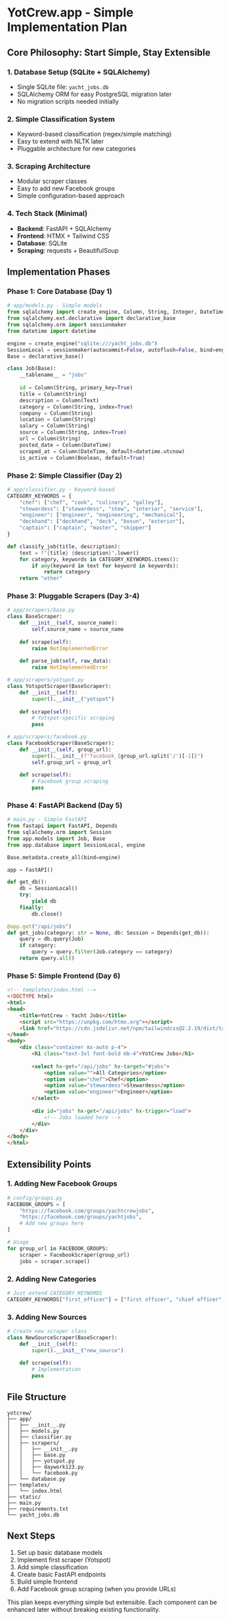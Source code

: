 # YotCrew.app - Simple Implementation Plan

## Core Philosophy: Start Simple, Stay Extensible

### 1. Database Setup (SQLite + SQLAlchemy)
- Single SQLite file: `yacht_jobs.db`
- SQLAlchemy ORM for easy PostgreSQL migration later
- No migration scripts needed initially

### 2. Simple Classification System
- Keyword-based classification (regex/simple matching)
- Easy to extend with NLTK later
- Pluggable architecture for new categories

### 3. Scraping Architecture
- Modular scraper classes
- Easy to add new Facebook groups
- Simple configuration-based approach

### 4. Tech Stack (Minimal)
- **Backend**: FastAPI + SQLAlchemy
- **Frontend**: HTMX + Tailwind CSS
- **Database**: SQLite
- **Scraping**: requests + BeautifulSoup

## Implementation Phases

### Phase 1: Core Database (Day 1)
```python
# app/models.py - Simple models
from sqlalchemy import create_engine, Column, String, Integer, DateTime, Text, Boolean
from sqlalchemy.ext.declarative import declarative_base
from sqlalchemy.orm import sessionmaker
from datetime import datetime

engine = create_engine("sqlite:///yacht_jobs.db")
SessionLocal = sessionmaker(autocommit=False, autoflush=False, bind=engine)
Base = declarative_base()

class Job(Base):
    __tablename__ = "jobs"
    
    id = Column(String, primary_key=True)
    title = Column(String)
    description = Column(Text)
    category = Column(String, index=True)
    company = Column(String)
    location = Column(String)
    salary = Column(String)
    source = Column(String, index=True)
    url = Column(String)
    posted_date = Column(DateTime)
    scraped_at = Column(DateTime, default=datetime.utcnow)
    is_active = Column(Boolean, default=True)
```

### Phase 2: Simple Classifier (Day 2)
```python
# app/classifier.py - Keyword-based
CATEGORY_KEYWORDS = {
    "chef": ["chef", "cook", "culinary", "galley"],
    "stewardess": ["stewardess", "stew", "interior", "service"],
    "engineer": ["engineer", "engineering", "mechanical"],
    "deckhand": ["deckhand", "deck", "bosun", "exterior"],
    "captain": ["captain", "master", "skipper"]
}

def classify_job(title, description):
    text = f"{title} {description}".lower()
    for category, keywords in CATEGORY_KEYWORDS.items():
        if any(keyword in text for keyword in keywords):
            return category
    return "other"
```

### Phase 3: Pluggable Scrapers (Day 3-4)
```python
# app/scrapers/base.py
class BaseScraper:
    def __init__(self, source_name):
        self.source_name = source_name
    
    def scrape(self):
        raise NotImplementedError
    
    def parse_job(self, raw_data):
        raise NotImplementedError

# app/scrapers/yotspot.py
class YotspotScraper(BaseScraper):
    def __init__(self):
        super().__init__("yotspot")
    
    def scrape(self):
        # Yotspot-specific scraping
        pass

# app/scrapers/facebook.py
class FacebookScraper(BaseScraper):
    def __init__(self, group_url):
        super().__init__(f"facebook_{group_url.split('/')[-1]}")
        self.group_url = group_url
    
    def scrape(self):
        # Facebook group scraping
        pass
```

### Phase 4: FastAPI Backend (Day 5)
```python
# main.py - Simple FastAPI
from fastapi import FastAPI, Depends
from sqlalchemy.orm import Session
from app.models import Job, Base
from app.database import SessionLocal, engine

Base.metadata.create_all(bind=engine)

app = FastAPI()

def get_db():
    db = SessionLocal()
    try:
        yield db
    finally:
        db.close()

@app.get("/api/jobs")
def get_jobs(category: str = None, db: Session = Depends(get_db)):
    query = db.query(Job)
    if category:
        query = query.filter(Job.category == category)
    return query.all()
```

### Phase 5: Simple Frontend (Day 6)
```html
<!-- templates/index.html -->
<!DOCTYPE html>
<html>
<head>
    <title>YotCrew - Yacht Jobs</title>
    <script src="https://unpkg.com/htmx.org"></script>
    <link href="https://cdn.jsdelivr.net/npm/tailwindcss@2.2.19/dist/tailwind.min.css" rel="stylesheet">
</head>
<body>
    <div class="container mx-auto p-4">
        <h1 class="text-3xl font-bold mb-4">YotCrew Jobs</h1>
        
        <select hx-get="/api/jobs" hx-target="#jobs">
            <option value="">All Categories</option>
            <option value="chef">Chef</option>
            <option value="stewardess">Stewardess</option>
            <option value="engineer">Engineer</option>
        </select>
        
        <div id="jobs" hx-get="/api/jobs" hx-trigger="load">
            <!-- Jobs loaded here -->
        </div>
    </div>
</body>
</html>
```

## Extensibility Points

### 1. Adding New Facebook Groups
```python
# config/groups.py
FACEBOOK_GROUPS = [
    "https://facebook.com/groups/yachtcrewjobs",
    "https://facebook.com/groups/yachtjobs",
    # Add new groups here
]

# Usage
for group_url in FACEBOOK_GROUPS:
    scraper = FacebookScraper(group_url)
    jobs = scraper.scrape()
```

### 2. Adding New Categories
```python
# Just extend CATEGORY_KEYWORDS
CATEGORY_KEYWORDS["first_officer"] = ["first officer", "chief officer", "mate"]
```

### 3. Adding New Sources
```python
# Create new scraper class
class NewSourceScraper(BaseScraper):
    def __init__(self):
        super().__init__("new_source")
    
    def scrape(self):
        # Implementation
        pass
```

## File Structure
```
yotcrew/
├── app/
│   ├── __init__.py
│   ├── models.py
│   ├── classifier.py
│   ├── scrapers/
│   │   ├── __init__.py
│   │   ├── base.py
│   │   ├── yotspot.py
│   │   ├── daywork123.py
│   │   └── facebook.py
│   └── database.py
├── templates/
│   └── index.html
├── static/
├── main.py
├── requirements.txt
└── yacht_jobs.db
```

## Next Steps
1. Set up basic database models
2. Implement first scraper (Yotspot)
3. Add simple classification
4. Create basic FastAPI endpoints
5. Build simple frontend
6. Add Facebook group scraping (when you provide URLs)

This plan keeps everything simple but extensible. Each component can be enhanced later without breaking existing functionality.